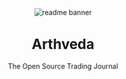 <div align="center">
  <img src="https://github.com/user-attachments/assets/a9169f3d-9369-442e-9d84-9c5a25b26056" alt="readme banner" />
  <h1>Arthveda</h1>
  <p>The Open Source Trading Journal</p>
</div>
